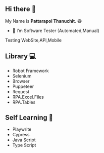 ## Hi there 👋

My Name is **Pattarapol Thanuchit**. :smile:

- 🔭 I’m Software Tester (Automated,Manual)
  
Testing WebSite,API,Mobile

## Library :computer:
- Robot Framework
- Selenium
- Browser
- Puppeteer
- Request
- RPA.Excel.Files
- RPA.Tables

## Self Learning :notebook:
- Playwrite
- Cypress
- Java Script
- Type Script
